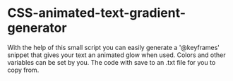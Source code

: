 # CSS-animated-text-gradient-generator
With the help of this small script you can easily generate a '@keyframes' snippet that gives your text an animated glow when used. Colors and other variables can be set by you. The code with save to an .txt file for you to copy from.
